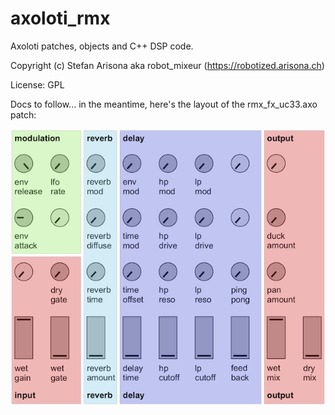 # axoloti_rmx
Axoloti patches, objects and C++ DSP code.

Copyright (c) Stefan Arisona aka robot_mixeur (https://robotized.arisona.ch)

License: GPL

Docs to follow... in the meantime, here's the layout of the rmx_fx_uc33.axo patch:

![Screenshot](doc/axo_uc33.png)

